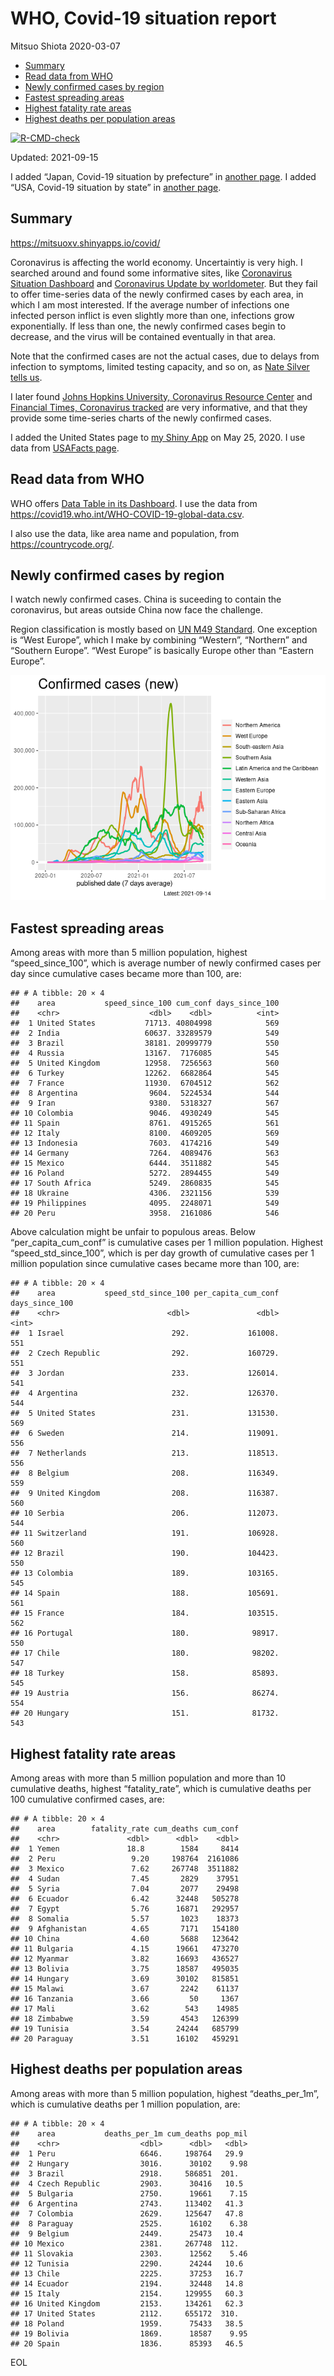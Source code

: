 WHO, Covid-19 situation report
================
Mitsuo Shiota
2020-03-07

-   [Summary](#summary)
-   [Read data from WHO](#read-data-from-who)
-   [Newly confirmed cases by region](#newly-confirmed-cases-by-region)
-   [Fastest spreading areas](#fastest-spreading-areas)
-   [Highest fatality rate areas](#highest-fatality-rate-areas)
-   [Highest deaths per population
    areas](#highest-deaths-per-population-areas)

<!-- badges: start -->

[![R-CMD-check](https://github.com/mitsuoxv/covid/workflows/R-CMD-check/badge.svg)](https://github.com/mitsuoxv/covid/actions)
<!-- badges: end -->

Updated: 2021-09-15

I added “Japan, Covid-19 situation by prefecture” in [another
page](Japan.md). I added “USA, Covid-19 situation by state” in [another
page](USA.md).

## Summary

<https://mitsuoxv.shinyapps.io/covid/>

Coronavirus is affecting the world economy. Uncertaintiy is very high. I
searched around and found some informative sites, like [Coronavirus
Situation
Dashboard](https://who.maps.arcgis.com/apps/opsdashboard/index.html#/c88e37cfc43b4ed3baf977d77e4a0667)
and [Coronavirus Update by
worldometer](https://www.worldometers.info/coronavirus/). But they fail
to offer time-series data of the newly confirmed cases by each area, in
which I am most interested. If the average number of infections one
infected person inflict is even slightly more than one, infections grow
exponentially. If less than one, the newly confirmed cases begin to
decrease, and the virus will be contained eventually in that area.

Note that the confirmed cases are not the actual cases, due to delays
from infection to symptoms, limited testing capacity, and so on, as
[Nate Silver tells
us](https://fivethirtyeight.com/features/coronavirus-case-counts-are-meaningless/).

I later found [Johns Hopkins University, Coronavirus Resource
Center](https://coronavirus.jhu.edu/) and [Financial Times, Coronavirus
tracked](https://www.ft.com/content/a26fbf7e-48f8-11ea-aeb3-955839e06441)
are very informative, and that they provide some time-series charts of
the newly confirmed cases.

I added the United States page to [my Shiny
App](https://mitsuoxv.shinyapps.io/covid/) on May 25, 2020. I use data
from [USAFacts
page](https://usafacts.org/visualizations/coronavirus-covid-19-spread-map/).

## Read data from WHO

WHO offers [Data Table in its Dashboard](https://covid19.who.int/table).
I use the data from
<https://covid19.who.int/WHO-COVID-19-global-data.csv>.

I also use the data, like area name and population, from
<https://countrycode.org/>.

## Newly confirmed cases by region

I watch newly confirmed cases. China is suceeding to contain the
coronavirus, but areas outside China now face the challenge.

Region classification is mostly based on [UN M49
Standard](https://unstats.un.org/unsd/methodology/m49/). One exception
is “West Europe”, which I make by combining “Western”, “Northern” and
“Southern Europe”. “West Europe” is basically Europe other than “Eastern
Europe”.

![](README_files/figure-gfm/chart-1.png)<!-- -->

## Fastest spreading areas

Among areas with more than 5 million population, highest
“speed\_since\_100”, which is average number of newly confirmed cases
per day since cumulative cases became more than 100, are:

    ## # A tibble: 20 × 4
    ##    area           speed_since_100 cum_conf days_since_100
    ##    <chr>                    <dbl>    <dbl>          <int>
    ##  1 United States           71713. 40804998            569
    ##  2 India                   60637. 33289579            549
    ##  3 Brazil                  38181. 20999779            550
    ##  4 Russia                  13167.  7176085            545
    ##  5 United Kingdom          12958.  7256563            560
    ##  6 Turkey                  12262.  6682864            545
    ##  7 France                  11930.  6704512            562
    ##  8 Argentina                9604.  5224534            544
    ##  9 Iran                     9380.  5318327            567
    ## 10 Colombia                 9046.  4930249            545
    ## 11 Spain                    8761.  4915265            561
    ## 12 Italy                    8100.  4609205            569
    ## 13 Indonesia                7603.  4174216            549
    ## 14 Germany                  7264.  4089476            563
    ## 15 Mexico                   6444.  3511882            545
    ## 16 Poland                   5272.  2894455            549
    ## 17 South Africa             5249.  2860835            545
    ## 18 Ukraine                  4306.  2321156            539
    ## 19 Philippines              4095.  2248071            549
    ## 20 Peru                     3958.  2161086            546

Above calculation might be unfair to populous areas. Below
“per\_capita\_cum\_conf” is cumulative cases per 1 million population.
Highest “speed\_std\_since\_100”, which is per day growth of cumulative
cases per 1 million population since cumulative cases became more than
100, are:

    ## # A tibble: 20 × 4
    ##    area           speed_std_since_100 per_capita_cum_conf days_since_100
    ##    <chr>                        <dbl>               <dbl>          <int>
    ##  1 Israel                        292.             161008.            551
    ##  2 Czech Republic                292.             160729.            551
    ##  3 Jordan                        233.             126014.            541
    ##  4 Argentina                     232.             126370.            544
    ##  5 United States                 231.             131530.            569
    ##  6 Sweden                        214.             119091.            556
    ##  7 Netherlands                   213.             118513.            556
    ##  8 Belgium                       208.             116349.            559
    ##  9 United Kingdom                208.             116387.            560
    ## 10 Serbia                        206.             112073.            544
    ## 11 Switzerland                   191.             106928.            560
    ## 12 Brazil                        190.             104423.            550
    ## 13 Colombia                      189.             103165.            545
    ## 14 Spain                         188.             105691.            561
    ## 15 France                        184.             103515.            562
    ## 16 Portugal                      180.              98917.            550
    ## 17 Chile                         180.              98202.            547
    ## 18 Turkey                        158.              85893.            545
    ## 19 Austria                       156.              86274.            554
    ## 20 Hungary                       151.              81732.            543

## Highest fatality rate areas

Among areas with more than 5 million population and more than 10
cumulative deaths, highest “fatality\_rate”, which is cumulative deaths
per 100 cumulative confirmed cases, are:

    ## # A tibble: 20 × 4
    ##    area        fatality_rate cum_deaths cum_conf
    ##    <chr>               <dbl>      <dbl>    <dbl>
    ##  1 Yemen               18.8        1584     8414
    ##  2 Peru                 9.20     198764  2161086
    ##  3 Mexico               7.62     267748  3511882
    ##  4 Sudan                7.45       2829    37951
    ##  5 Syria                7.04       2077    29498
    ##  6 Ecuador              6.42      32448   505278
    ##  7 Egypt                5.76      16871   292957
    ##  8 Somalia              5.57       1023    18373
    ##  9 Afghanistan          4.65       7171   154180
    ## 10 China                4.60       5688   123642
    ## 11 Bulgaria             4.15      19661   473270
    ## 12 Myanmar              3.82      16693   436527
    ## 13 Bolivia              3.75      18587   495035
    ## 14 Hungary              3.69      30102   815851
    ## 15 Malawi               3.67       2242    61137
    ## 16 Tanzania             3.66         50     1367
    ## 17 Mali                 3.62        543    14985
    ## 18 Zimbabwe             3.59       4543   126399
    ## 19 Tunisia              3.54      24244   685799
    ## 20 Paraguay             3.51      16102   459291

## Highest deaths per population areas

Among areas with more than 5 million population, highest
“deaths\_per\_1m”, which is cumulative deaths per 1 million population,
are:

    ## # A tibble: 20 × 4
    ##    area           deaths_per_1m cum_deaths pop_mil
    ##    <chr>                  <dbl>      <dbl>   <dbl>
    ##  1 Peru                   6646.     198764   29.9 
    ##  2 Hungary                3016.      30102    9.98
    ##  3 Brazil                 2918.     586851  201.  
    ##  4 Czech Republic         2903.      30416   10.5 
    ##  5 Bulgaria               2750.      19661    7.15
    ##  6 Argentina              2743.     113402   41.3 
    ##  7 Colombia               2629.     125647   47.8 
    ##  8 Paraguay               2525.      16102    6.38
    ##  9 Belgium                2449.      25473   10.4 
    ## 10 Mexico                 2381.     267748  112.  
    ## 11 Slovakia               2303.      12562    5.46
    ## 12 Tunisia                2290.      24244   10.6 
    ## 13 Chile                  2225.      37253   16.7 
    ## 14 Ecuador                2194.      32448   14.8 
    ## 15 Italy                  2154.     129955   60.3 
    ## 16 United Kingdom         2153.     134261   62.3 
    ## 17 United States          2112.     655172  310.  
    ## 18 Poland                 1959.      75433   38.5 
    ## 19 Bolivia                1869.      18587    9.95
    ## 20 Spain                  1836.      85393   46.5

EOL
